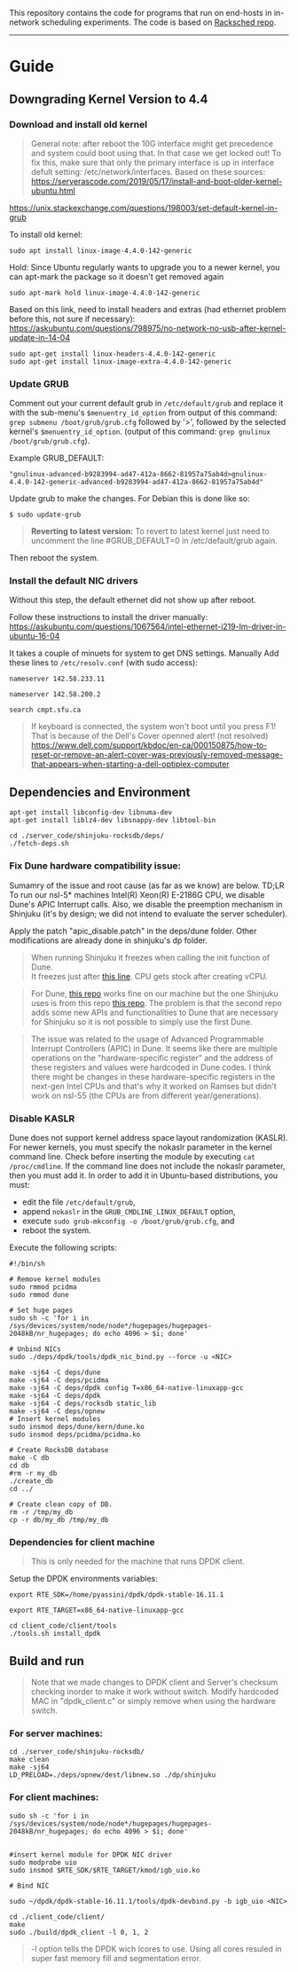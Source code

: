
This repository contains the code for programs that run on end-hosts in in-network scheduling experiments.
The code is based on [Racksched repo](https://github.com/netx-repo/RackSched).

------
# Guide
## Downgrading Kernel Version to 4.4

### Download and install old kernel
> General note:  after reboot the 10G interface might get precedence and system could boot using that. In that case we get locked out!
> To fix this, make sure that only the primary interface is up in interface defult setting: /etc/network/interfaces.
Based on these sources: 
https://serverascode.com/2019/05/17/install-and-boot-older-kernel-ubuntu.html

https://unix.stackexchange.com/questions/198003/set-default-kernel-in-grub

To install old kernel:

```
sudo apt install linux-image-4.4.0-142-generic
```

Hold:
Since Ubuntu regularly wants to upgrade you to a newer kernel, you can apt-mark the package so it doesn't get removed again
```
sudo apt-mark hold linux-image-4.4.0-142-generic
```
Based on this link, need to install headers and extras (had ethernet problem before this, not sure if necessary):
https://askubuntu.com/questions/798975/no-network-no-usb-after-kernel-update-in-14-04

```
sudo apt-get install linux-headers-4.4.0-142-generic
sudo apt-get install linux-image-extra-4.4.0-142-generic
```
### Update GRUB

Comment out your current default grub in `/etc/default/grub` and replace it with the sub-menu's `$menuentry_id_option` from output of this command:
`grep submenu /boot/grub/grub.cfg`
followed by '>', followed by the selected kernel's `$menuentry_id_option`. (output of this command: 
`grep gnulinux /boot/grub/grub.cfg`).

Example GRUB_DEFAULT:
```
"gnulinux-advanced-b9283994-ad47-412a-8662-81957a75ab4d>gnulinux-4.4.0-142-generic-advanced-b9283994-ad47-412a-8662-81957a75ab4d"
```
Update grub to make the changes. For Debian this is done like so:

```
$ sudo update-grub
```

> **Reverting to latest version:**
To revert to latest kernel just need to uncomment the line 
#GRUB_DEFAULT=0 in /etc/default/grub again.

Then reboot the system.

### Install the default NIC  drivers
Without this step, the default ethernet did not show up after reboot. 

Follow these instructions to install the driver manually:
https://askubuntu.com/questions/1067564/intel-ethernet-i219-lm-driver-in-ubuntu-16-04

It takes a couple of minuets for system to get DNS settings. Manually Add these lines to `/etc/resolv.conf` (with sudo access):
```
nameserver 142.58.233.11

nameserver 142.58.200.2

search cmpt.sfu.ca
```

> If keyboard is connected, the system won't boot until you press F1! That is because of the Dell's Cover openned alert! (not resolved)
>https://www.dell.com/support/kbdoc/en-ca/000150875/how-to-reset-or-remove-an-alert-cover-was-previously-removed-message-that-appears-when-starting-a-dell-optiplex-computer

## Dependencies and Environment
```
apt-get install libconfig-dev libnuma-dev
apt-get install liblz4-dev libsnappy-dev libtool-bin

```
```
cd ./server_code/shinjuku-rocksdb/deps/
./fetch-deps.sh
```

### Fix Dune hardware compatibility issue:

Sumamry of the issue and root cause (as far as we know) are below. TD;LR To run our nsl-5* machines Intel(R) Xeon(R) E-2186G CPU, we disable Dune's APIC Interrupt calls. Also, we disable the preemption mechanism in Shinjuku (it's by design;  we did not intend to evaluate the server scheduler).

Apply the patch "apic_disable.patch" in the deps/dune folder.
Other modifications are already done in shinjuku's dp folder.

>When running Shinjuku it freezes when calling the init function of Dune.  
It freezes just after  [this line](https://github.com/kkaffes/dune/blob/78c6679a993b9e014d0f7deb030dc5bbd0abe0b8/libdune/entry.c#L481).
CPU gets stock after creating vCPU.

>For Dune, [this repo](https://github.com/ix-project/dune) works fine on our machine but the one Shinjuku uses is from this repo [this repo](https://github.com/kkaffes/dune). The problem is that the second repo adds some new APIs and functionalities to Dune that are necessary for Shinjuku so it is not possible to simply use the first Dune. 

>The issue was related to the usage of Advanced Programmable Interrupt Controllers (APIC) in Dune. It seems like there are multiple operations on the "hardware-specific register" and the address of these registers and values were hardcoded in Dune codes. I think there might be changes in these hardware-specific registers in the next-gen Intel CPUs and that's why it worked on Ramses but didn't work on nsl-55 (the CPUs are from different year/generations).


### Disable KASLR

Dune does not support kernel address space layout randomization (KASLR). For newer kernels, you must specify the nokaslr parameter in the kernel command line. Check before inserting the module by executing  `cat /proc/cmdline`. If the command line does not include the nokaslr parameter, then you must add it. In order to add it in Ubuntu-based distributions, you must:

-   edit the file  `/etc/default/grub`,
-   append  `nokaslr`  in the  `GRUB_CMDLINE_LINUX_DEFAULT`  option,
-   execute  `sudo grub-mkconfig -o /boot/grub/grub.cfg`, and
-   reboot the system.

Execute the following scripts:
```
#!/bin/sh

# Remove kernel modules
sudo rmmod pcidma
sudo rmmod dune

# Set huge pages
sudo sh -c 'for i in /sys/devices/system/node/node*/hugepages/hugepages-2048kB/nr_hugepages; do echo 4096 > $i; done'

# Unbind NICs
sudo ./deps/dpdk/tools/dpdk_nic_bind.py --force -u <NIC>

make -sj64 -C deps/dune
make -sj64 -C deps/pcidma
make -sj64 -C deps/dpdk config T=x86_64-native-linuxapp-gcc
make -sj64 -C deps/dpdk
make -sj64 -C deps/rocksdb static_lib
make -sj64 -C deps/opnew
# Insert kernel modules
sudo insmod deps/dune/kern/dune.ko
sudo insmod deps/pcidma/pcidma.ko

# Create RocksDB database
make -C db
cd db
#rm -r my_db
./create_db
cd ../

# Create clean copy of DB.
rm -r /tmp/my_db
cp -r db/my_db /tmp/my_db

```

### Dependencies for client machine 
> This is only needed for the machine that runs DPDK client.

Setup the DPDK environments variables:
```
export RTE_SDK=/home/pyassini/dpdk/dpdk-stable-16.11.1

export RTE_TARGET=x86_64-native-linuxapp-gcc
```

```
cd client_code/client/tools
./tools.sh install_dpdk
```



## Build and run
> Note that we made changes to DPDK client and Server's checksum checking inorder to make it work without switch. Modify hardcoded MAC in "dpdk_client.c" or simply remove when using the hardware switch.

### For server machines:
```
cd ./server_code/shinjuku-rocksdb/
make clean
make -sj64
LD_PRELOAD=./deps/opnew/dest/libnew.so ./dp/shinjuku
```
### For client machines:
```
sudo sh -c 'for i in /sys/devices/system/node/node*/hugepages/hugepages-2048kB/nr_hugepages; do echo 4096 > $i; done'


#insert kernel module for DPDK NIC driver
sudo modprobe uio
sudo insmod $RTE_SDK/$RTE_TARGET/kmod/igb_uio.ko

# Bind NIC 

sudo ~/dpdk/dpdk-stable-16.11.1/tools/dpdk-devbind.py -b igb_uio <NIC>

cd ./client_code/client/
make
sudo ./build/dpdk_client -l 0, 1, 2
```
> -l option tells the DPDK wich lcores to use. Using all cores resuled in super fast memory fill and segmentation error.
